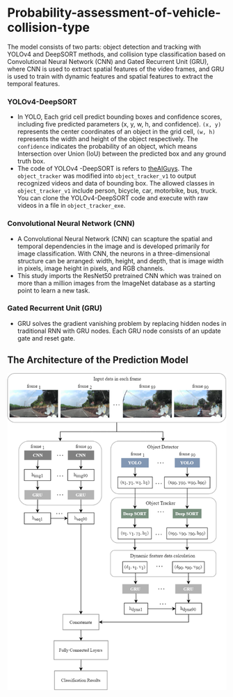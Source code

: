 Probability-assessment-of-vehicle-collision-type
=
The model consists of two parts: object detection and tracking with YOLOv4 and DeepSORT methods, and collision type classification based on Convolutional Neural Network (CNN) and Gated Recurrent Unit (GRU), where CNN is used to extract spatial features of the video frames, and GRU is used to train with dynamic features and spatial features to extract the temporal features.

### YOLOv4-DeepSORT
* In YOLO, Each grid cell predict bounding boxes and confidence scores, including five predicted parameters (x, y, w, h, and confidence). `(x, y)` represents the center coordinates of an object in the grid cell, `(w, h)` represents the width and height of the object respectively. The `confidence` indicates the probability of an object, which means Intersection over Union (IoU) between the predicted box and any ground truth box.<br>
* The code of YOLOv4 -DeepSORT is refers to [theAIGuys](https://github.com/theAIGuysCode/yolov4-deepsort). The `object_tracker` was modified into `object_tracker_v1` to output recognized videos and data of bounding box. The allowed classes in `object_tracker_v1` include person, bicycle, car, motorbike, bus, truck. You can clone the YOLOv4-DeepSORT code and execute with raw videos in a file in `object_tracker_exe`.

### Convolutional Neural Network (CNN)
* A Convolutional Neural Network (CNN) can scapture the spatial and temporal dependencies in the image and is developed primarily for image classification. With CNN, the neurons in a three-dimensional structure can be arranged: width, height, and depth, that is image width in pixels, image height in pixels, and RGB channels.
* This study imports the ResNet50 pretrained CNN which was trained on more than a million images from the ImageNet database as a starting point to learn a new task.

### Gated Recurrent Unit (GRU)
*  GRU solves the gradient vanishing problem by replacing hidden nodes in traditional RNN with GRU nodes. Each GRU node consists of an update gate and reset gate.

## The Architecture of the Prediction Model
![image](https://github.com/ChuangChuangYao/Probability-assessment-of-vehicle-collision-type/blob/9cd99fa237d0469b0b0bebb6ae72014ec106440e/architecture%20of%20the%20method.png)
